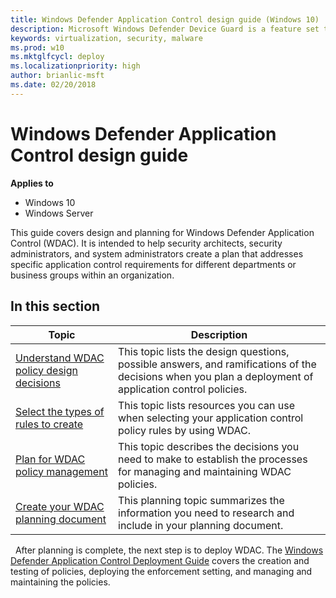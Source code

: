 ```yaml
---
title: Windows Defender Application Control design guide (Windows 10)
description: Microsoft Windows Defender Device Guard is a feature set that consists of both hardware and software system integrity hardening features that revolutionize the Windows operating system’s security.
keywords: virtualization, security, malware
ms.prod: w10
ms.mktglfcycl: deploy
ms.localizationpriority: high
author: brianlic-msft
ms.date: 02/20/2018
---
```


# Windows Defender Application Control design guide

**Applies to**
 -   Windows 10 
 -   Windows Server

This guide covers design and planning for Windows Defender Application Control (WDAC). It is intended to help security architects, security administrators, and system administrators create a plan that addresses specific application control requirements for different departments or business groups within an organization.


## In this section

| Topic | Description |
| - | - |
| [Understand WDAC policy design decisions](understand-windows-defender-application-control-policy-design-decisions.md) | This topic lists the design questions, possible answers, and ramifications of the decisions when you plan a deployment of application control policies. |
| [Select the types of rules to create](select-types-of-rules-to-create.md) | This topic lists resources you can use when selecting your application control policy rules by using WDAC. |
| [Plan for WDAC policy management](plan-windows-defender-application-control-management.md) | This topic describes the decisions you need to make to establish the processes for managing and maintaining WDAC policies. |
| [Create your WDAC planning document](create-your-windows-defender-application-control-planning-document.md) | This planning topic summarizes the information you need to research and include in your planning document. | 
 
After planning is complete, the next step is to deploy WDAC. The [Windows Defender Application Control Deployment Guide](windows-defender-application-control-deployment-guide.md) covers the creation and testing of policies, deploying the enforcement setting, and managing and maintaining the policies.
 